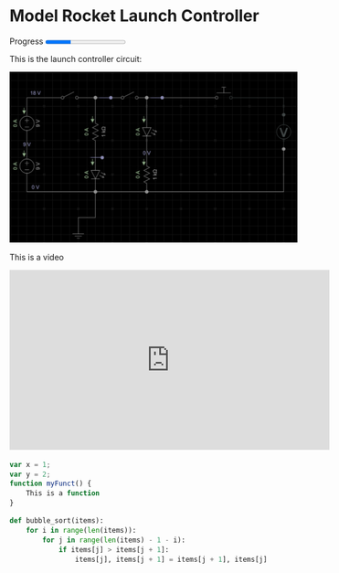 # Model Rocket Launch Controller

Progress
<progress id="file" value="32" max="100"> 32% </progress>

This is the launch controller circuit:

![alt text](./images/rocketlaunchcontrollercircuit.png "Hover")

This is a video

<iframe width="560" height="315" src="https://www.youtube.com/embed/e_dRcx35d10" title="YouTube video player" frameborder="0" allow="accelerometer; autoplay; clipboard-write; encrypted-media; gyroscope; picture-in-picture" allowfullscreen></iframe>

``` javascript
var x = 1;
var y = 2;
function myFunct() {
    This is a function
}
```

``` python hl_lines="2 3"
def bubble_sort(items):
    for i in range(len(items)):
        for j in range(len(items) - 1 - i):
            if items[j] > items[j + 1]:
                items[j], items[j + 1] = items[j + 1], items[j]
```